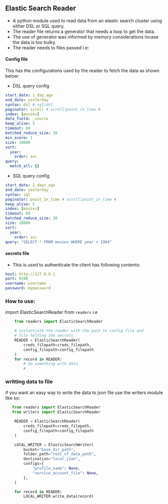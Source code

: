 
## Elastic Search Reader
- A python module used to read data from an elastic search cluster using either DSL or SQL query.
- The reader file returns a generator that needs a loop to get the data.
- The use of generator was informed by memory considerations incase the data is too bulky.
- The reader needs to files passed i.e:

#### Config file
This has the configurations used by the reader to fetch the data as shown below:

- DSL query config
```YAML
start_date: 1_day_ago
end_date: yesterday
syntax: dsl # sql|dsl
paginator: scroll # scroll|point_in_time #
index: [movies]
data_field: _source
keep_alive: 5
timeout: 60
batched_reduce_size: 20
min_score: 1
size: 10000
sort:
  year:
    order: asc
query:
  match_all: {}
```

- SQL query config

```YAML
start_date: 2_days_ago
end_date: yesterday
syntax: sql
paginator: point_in_time # scroll|point_in_time #
keep_alive: 5
index: [movies]
timeout: 60
batched_reduce_size: 20
size: 10000
sort:
  year:
    order: asc
query: "SELECT * FROM movies WHERE year > 1984"

```
#### secrets file
- This is used to authenticate the client has following contents:

```YAML
host: http://127.0.0.1
port: 9200
username: username
password: mypassword 
```

### How to use:
import ElasticSearchReader from `readers` i.e

```python
    from readers import ElasticSearchReader

    # instantiate the reader with the path to config file and 
    # file holding the secrets
    READER = ElasticSearchReader(
        creds_filepath=creds_filepath, 
        config_filepath=config_filepath
    )
    for record in READER:
        # do something with data
        #  
```
### writting data to file

if you want an easy way to write the data to json file use the writers module like so:

```python
   from readers import ElasticSearchReader
   from writers import ElasticSearchReader

    READER = ElasticSearchReader(
        creds_filepath=creds_filepath, 
        config_filepath=config_filepath
    )

    LOCAL_WRITER = ElasticSearchWriter(
        bucket="base_dir_path",
        folder_path="rest_of_data_path",
        destination="local_json",
        configs={
            "profile_name": None,
            "service_account_file": None,
        },
    )

    for record in READER:
        LOCAL_WRITER.write_data(record)

```

